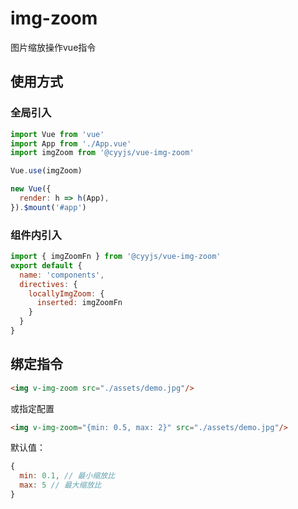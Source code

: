 # img-zoom
图片缩放操作vue指令

## 使用方式

### 全局引入

```js
import Vue from 'vue'
import App from './App.vue'
import imgZoom from '@cyyjs/vue-img-zoom'

Vue.use(imgZoom)

new Vue({
  render: h => h(App),
}).$mount('#app')
```

### 组件内引入
```js
import { imgZoomFn } from '@cyyjs/vue-img-zoom'
export default {
  name: 'components',
  directives: {
    locallyImgZoom: {
      inserted: imgZoomFn
    }
  }
}
```

## 绑定指令
```html
<img v-img-zoom src="./assets/demo.jpg"/>
```

或指定配置

```html
<img v-img-zoom="{min: 0.5, max: 2}" src="./assets/demo.jpg"/>
```

默认值：
```js
{
  min: 0.1, // 最小缩放比
  max: 5 // 最大缩放比
}
```
